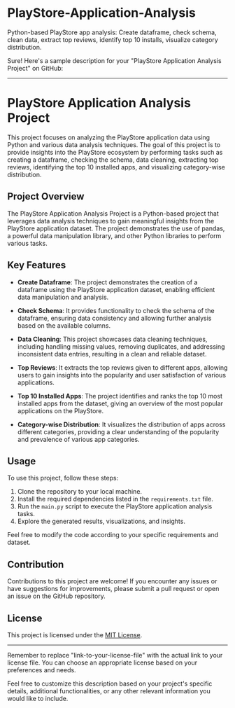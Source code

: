 # PlayStore-Application-Analysis
Python-based PlayStore app analysis: Create dataframe, check schema, clean data, extract top reviews, identify top 10 installs, visualize category distribution.

Sure! Here's a sample description for your "PlayStore Application Analysis Project" on GitHub:

---

# PlayStore Application Analysis Project

This project focuses on analyzing the PlayStore application data using Python and various data analysis techniques. The goal of this project is to provide insights into the PlayStore ecosystem by performing tasks such as creating a dataframe, checking the schema, data cleaning, extracting top reviews, identifying the top 10 installed apps, and visualizing category-wise distribution.

## Project Overview

The PlayStore Application Analysis Project is a Python-based project that leverages data analysis techniques to gain meaningful insights from the PlayStore application dataset. The project demonstrates the use of pandas, a powerful data manipulation library, and other Python libraries to perform various tasks.

## Key Features

- **Create Dataframe**: The project demonstrates the creation of a dataframe using the PlayStore application dataset, enabling efficient data manipulation and analysis.

- **Check Schema**: It provides functionality to check the schema of the dataframe, ensuring data consistency and allowing further analysis based on the available columns.

- **Data Cleaning**: This project showcases data cleaning techniques, including handling missing values, removing duplicates, and addressing inconsistent data entries, resulting in a clean and reliable dataset.

- **Top Reviews**: It extracts the top reviews given to different apps, allowing users to gain insights into the popularity and user satisfaction of various applications.

- **Top 10 Installed Apps**: The project identifies and ranks the top 10 most installed apps from the dataset, giving an overview of the most popular applications on the PlayStore.

- **Category-wise Distribution**: It visualizes the distribution of apps across different categories, providing a clear understanding of the popularity and prevalence of various app categories.

## Usage

To use this project, follow these steps:

1. Clone the repository to your local machine.
2. Install the required dependencies listed in the `requirements.txt` file.
3. Run the `main.py` script to execute the PlayStore application analysis tasks.
4. Explore the generated results, visualizations, and insights.

Feel free to modify the code according to your specific requirements and dataset.

## Contribution

Contributions to this project are welcome! If you encounter any issues or have suggestions for improvements, please submit a pull request or open an issue on the GitHub repository.

## License

This project is licensed under the [MIT License](link-to-your-license-file).

---

Remember to replace "link-to-your-license-file" with the actual link to your license file. You can choose an appropriate license based on your preferences and needs.

Feel free to customize this description based on your project's specific details, additional functionalities, or any other relevant information you would like to include.
